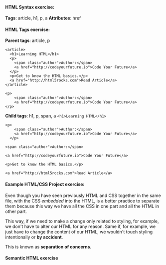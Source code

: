 #### HTML Syntax exercise:

**Tags**: article, h1, p, a
**Attributes**: href

#### HTML Tags exercise:

**Parent tags**: article, p

```
<article>
  <h1>Learning HTML</h1>
  <p>
    <span class="author">Author:</span>
    <a href="http://codeyourfuture.io">Code Your Future</a>
  </p>
  <p>Get to know the HTML basics.</p>
  <a href="http://html5rocks.com">Read Article</a>
</article>
```

```
<p>
    <span class="author">Author:</span>
    <a href="http://codeyourfuture.io">Code Your Future</a>
</p>
```

**Child tags**: h1, p, span, a
`<h1>Learning HTML</h1>`

```
<p>
    <span class="author">Author:</span>
    <a href="http://codeyourfuture.io">Code Your Future</a>
  </p>
```

`<span class="author">Author:</span>`

`<a href="http://codeyourfuture.io">Code Your Future</a>`

`<p>Get to know the HTML basics.</p>`

`<a href="http://html5rocks.com">Read Article</a>`

#### Example HTML/CSS Project exercise:

Even though you have seen previously HTML and CSS together in the same file, with the CSS _embedded_ into the HTML, is a better practice to separate them because this way we have all the CSS in one part and all the HTML in other part.

This way, if we need to make a change only related to styling, for example, we don't have to alter our HTML for any reason. Same if, for example, we just have to change the content of our HTML, we wouldn't touch styling intentionally or **by accident**.

This is known as **separation of concerns**.

#### Semantic HTML exercise
